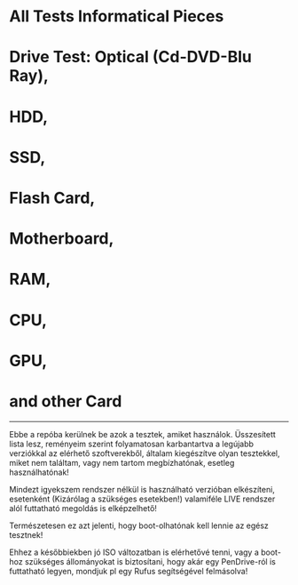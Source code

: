 # All Tests Informatical Pieces
# 
# Drive Test: Optical (Cd-DVD-Blu Ray),
# HDD,
# SSD,
# Flash Card,
# 
# Motherboard,
# RAM,
# CPU,
# GPU,
# and other Card
--------------------------------------------------------------------------------

Ebbe a repóba kerülnek be azok a tesztek, amiket használok.
Üsszesített lista lesz, reményeim szerint folyamatosan karbantartva a legújabb verziókkal az elérhető szoftverekből,
általam kiegészítve olyan tesztekkel, miket nem találtam, vagy nem tartom megbízhatónak, esetleg használhatónak!

Mindezt igyekszem rendszer nélkül is használható verzióban elkészíteni,
esetenként (Kizárólag a szükséges esetekben!) valamiféle LIVE rendszer alól futtatható megoldás is elképzelhető!

Természetesen ez azt jelenti, hogy boot-olhatónak kell lennie az egész tesztnek!

Ehhez a későbbiekben jó ISO változatban is elérhetővé tenni, vagy a boot-hoz szükséges állományokat is biztosítani,
hogy akár egy PenDrive-ról is futtatható legyen, mondjuk pl egy Rufus segítségével felmásolva!






